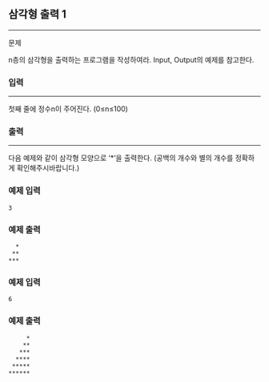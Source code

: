## 삼각형 출력 1
***
문제

n층의 삼각형을 출력하는 프로그램을 작성하여라. Input, Output의 예제를 참고한다.

 
### 입력
***
첫째 줄에 정수n이 주어진다. (0≤n≤100)




 
### 출력
***
다음 예제와 같이 삼각형 모양으로 ‘*’을 출력한다. (공백의 개수와 별의 개수를 정확하게 확인해주시바랍니다.)

 
### 예제 입력
```
3
```
### 예제 출력
```
  *
 **
***
```
 
### 예제 입력
```
6
```
### 예제 출력
```
     *
    **
   ***
  ****
 *****
******
```
